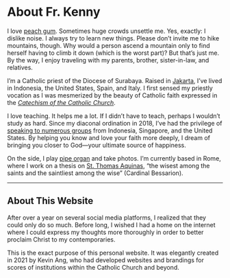 # About Fr. Kenny

I love [peach gum](https://guide.michelin.com/sg/en/article/wellness/the-asian-secret-to-beautiful-skin-peach-gum). Sometimes huge crowds unsettle me. Yes, exactly: I dislike noise. I always try to learn new things. Please don’t invite me to hike mountains, though. Why would a person ascend a mountain only to find herself having to climb it down (which is the worst part)? But that’s just me. By the way, I enjoy traveling with my parents, brother, sister-in-law, and relatives.

I’m a Catholic priest of the Diocese of Surabaya. Raised in [Jakarta](https://www.indonesia.travel/id/en/destinations/java/dki-jakarta), I’ve lived in Indonesia, the United States, Spain, and Italy. I first sensed my priestly vocation as I was mesmerized by the beauty of Catholic faith expressed in the [_Catechism of the Catholic Church_](https://www.usccb.org/sites/default/files/flipbooks/catechism/).

I love teaching. It helps me a lot. If I didn’t have to teach, perhaps I wouldn’t study as hard. Since my diaconal ordination in 2018, I’ve had the privilege of [speaking to numerous groups](https://www.fatherkenny.com/cv/#speaking-topics) from Indonesia, Singapore, and the United States. By helping you know and love your faith more deeply, I dream of bringing you closer to God—your ultimate source of happiness.

On the side, I play [pipe organ](https://www.youtube.com/watch?v=hygsiL9X_BY) and take photos. I’m currently based in Rome, where I work on a thesis on [St. Thomas Aquinas](https://www.youtube.com/watch?v=iahnzFgpbtQ), “the wisest among the saints and the saintliest among the wise” (Cardinal Bessarion).

---

## About This Website

After over a year on several social media platforms, I realized that they could only do so much. Before long, I wished I had a home on the internet where I could express my thoughts more thoroughly in order to better proclaim Christ to my contemporaries.

This is the exact purpose of this personal website. It was elegantly created in 2021 by Kevin Ang, who had developed websites and brandings for scores of institutions within the Catholic Church and beyond.
